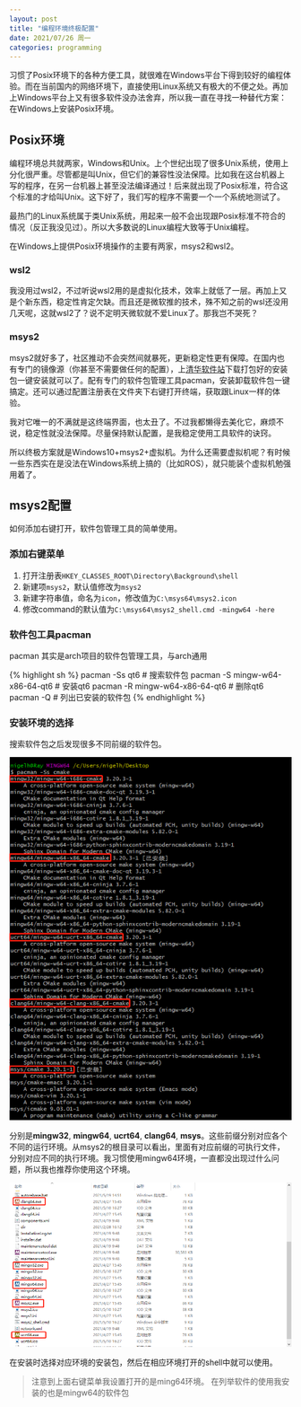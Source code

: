 ```yaml
---
layout: post
title: "编程环境终极配置"
date: 2021/07/26 周一
categories: programming
---
```

习惯了Posix环境下的各种方便工具，就很难在Windows平台下得到较好的编程体验。而在当前国内的网络环境下，直接使用Linux系统又有极大的不便之处。再加上Windows平台上又有很多软件没办法舍弃，所以我一直在寻找一种替代方案：在Windows上安装Posix环境。

## Posix环境
编程环境总共就两家，Windows和Unix。上个世纪出现了很多Unix系统，使用上分化很严重。尽管都是叫Unix，但它们的兼容性没法保障。比如我在这台机器上写的程序，在另一台机器上甚至没法编译通过！后来就出现了Posix标准，符合这个标准的才给叫Unix。这下好了，我们写的程序不需要一个一个系统地测试了。

最热门的Linux系统属于类Unix系统，用起来一般不会出现跟Posix标准不符合的情况（反正我没见过）。所以大多数说的Linux编程大致等于Unix编程。

在Windows上提供Posix环境操作的主要有两家，msys2和wsl2。

### wsl2
我没用过wsl2，不过听说wsl2用的是虚拟化技术，效率上就低了一层。再加上又是个新东西，稳定性肯定欠缺。而且还是微软推的技术，殊不知之前的wsl还没用几天呢，这就wsl2了？说不定明天微软就不爱Linux了。那我岂不哭死？

### msys2
msys2就好多了，社区推动不会突然间就暴死，更新稳定性更有保障。在国内也有专门的镜像源（你甚至不需要做任何的配置），上[清华软件站](https://mirrors.tuna.tsinghua.edu.cn/)下载打包好的安装包一键安装就可以了。配有专门的软件包管理工具pacman，安装卸载软件包一键搞定。还可以通过配置注册表在文件夹下右键打开终端，获取跟Linux一样的体验。

我对它唯一的不满就是这终端界面，也太丑了。不过我都懒得去美化它，麻烦不说，稳定性就没法保障。尽量保持默认配置，是我稳定使用工具软件的诀窍。

所以终极方案就是Windows10+msys2+虚拟机。为什么还需要虚拟机呢？有时候一些东西实在是没法在Windows系统上搞的（比如ROS），就只能装个虚拟机勉强用着了。

## msys2配置
如何添加右键打开，软件包管理工具的简单使用。

### 添加右键菜单
1. 打开注册表`HKEY_CLASSES_ROOT\Directory\Background\shell`
2. 新建项`msys2`，默认值修改为`msys2`
3. 新建字符串值，命名为`icon`，修改值为`C:\msys64\msys2.icon`
4. 修改command的默认值为`C:\msys64\msys2_shell.cmd -mingw64 -here`

### 软件包工具pacman
pacman 其实是arch项目的软件包管理工具，与arch通用

{% highlight sh %}
pacman -Ss qt6 # 搜索软件包
pacman -S mingw-w64-x86-64-qt6 # 安装qt6
pacman -R mingw-w64-x86-64-qt6 # 删除qt6
pacman -Q  # 列出已安装的软件包
{% endhighlight %}

### 安装环境的选择
搜索软件包之后发现很多不同前缀的软件包。

![搜索截图](/assets/imgs/210726-01.png)

分别是**mingw32**, **mingw64**, **ucrt64**, **clang64**, **msys**。这些前缀分别对应各个不同的运行环境。从msys2的根目录可以看出，里面有对应前缀的可执行文件，分别对应不同的执行环境。我习惯使用mingw64环境，一直都没出现过什么问题，所以我也推荐你使用这个环境。

![msys2根目录](/assets/imgs/210726-02.png)

在安装时选择对应环境的安装包，然后在相应环境打开的shell中就可以使用。

> 注意到上面右键菜单我设置打开的是ming64环境。
> 在列举软件的使用我安装的也是mingw64的软件包

